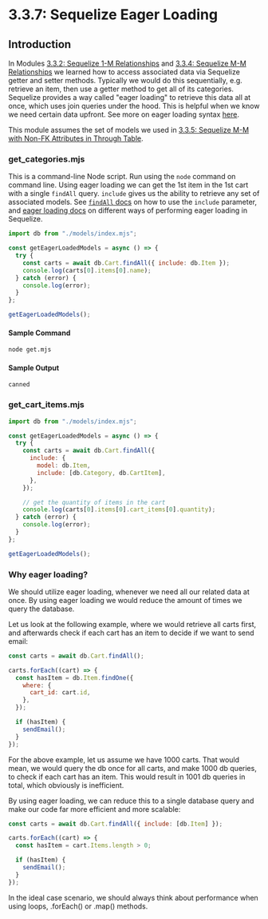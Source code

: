 # 3.3.7: Sequelize Eager Loading

## Introduction

In Modules [3.3.2: Sequelize 1-M Relationships](3.3.2-sequelize-one-to-many-relationships.md) and [3.3.4: Sequelize M-M Relationships](3.3.4-sequelize-many-to-many.md) we learned how to access associated data via Sequelize getter and setter methods. Typically we would do this sequentially, e.g. retrieve an item, then use a getter method to get all of its categories. Sequelize provides a way called "eager loading" to retrieve this data all at once, which uses join queries under the hood. This is helpful when we know we need certain data upfront. See more on eager loading syntax [here](https://sequelize.org/master/manual/eager-loading.html).

This module assumes the set of models we used in [3.3.5: Sequelize M-M with Non-FK Attributes in Through Table](3.3.5-sequelize-many-to-many-with-non-fk-attributes-in-through-table.md).

### get_categories.mjs

This is a command-line Node script. Run using the `node` command on command line. Using eager loading we can get the 1st item in the 1st cart with a single `findAll` query. `include` gives us the ability to retrieve any set of associated models. See [`findAll` docs](https://sequelize.org/master/class/lib/model.js~Model.html#static-method-findAll) on how to use the `include` parameter, and [eager loading docs](https://sequelize.org/master/manual/eager-loading.html) on different ways of performing eager loading in Sequelize.

```javascript
import db from "./models/index.mjs";

const getEagerLoadedModels = async () => {
  try {
    const carts = await db.Cart.findAll({ include: db.Item });
    console.log(carts[0].items[0].name);
  } catch (error) {
    console.log(error);
  }
};

getEagerLoadedModels();
```

#### Sample Command

```bash
node get.mjs
```

#### Sample Output

```text
canned
```

### get_cart_items.mjs

```javascript
import db from "./models/index.mjs";

const getEagerLoadedModels = async () => {
  try {
    const carts = await db.Cart.findAll({
      include: {
        model: db.Item,
        include: [db.Category, db.CartItem],
      },
    });

    // get the quantity of items in the cart
    console.log(carts[0].items[0].cart_items[0].quantity);
  } catch (error) {
    console.log(error);
  }
};

getEagerLoadedModels();
```

### Why eager loading?

We should utilize eager loading, whenever we need all our related data at once. By using eager loading we would reduce the amount of times we query the database.

Let us look at the following example, where we would retrieve all carts first, and afterwards check if each cart has an item to decide if we want to send email:

```javascript
const carts = await db.Cart.findAll();

carts.forEach((cart) => {
  const hasItem = db.Item.findOne({
    where: {
      cart_id: cart.id,
    },
  });

  if (hasItem) {
    sendEmail();
  }
});
```

For the above example, let us assume we have 1000 carts. That would mean, we would query the db once for all carts, and make 1000 db queries, to check if each cart has an item. This would result in 1001 db queries in total, which obviously is inefficient.

By using eager loading, we can reduce this to a single database query and make our code far more efficient and more scalable:

```javascript
const carts = await db.Cart.findAll({ include: [db.Item] });

carts.forEach((cart) => {
  const hasItem = cart.Items.length > 0;

  if (hasItem) {
    sendEmail();
  }
});
```

In the ideal case scenario, we should always think about performance when using loops, .forEach() or .map() methods.
